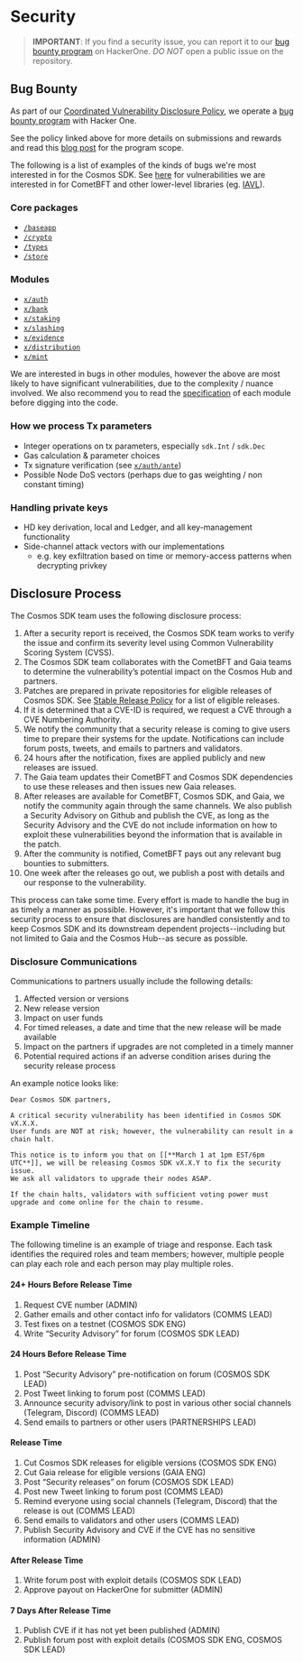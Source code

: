 # Security

> **IMPORTANT**: If you find a security issue, you can
report it to our [bug bounty program](https://hackerone.com/cosmos) on HackerOne. *DO NOT* open a public issue on the repository.

## Bug Bounty

As part of our [Coordinated Vulnerability Disclosure Policy](https://tendermint.com/security), we operate a
[bug bounty program](https://hackerone.com/cosmos) with Hacker One.

See the policy linked above for more details on submissions and rewards and read
this [blog post](https://blog.cosmos.network/bug-bounty-program-for-tendermint-cosmos-833c67693586) for the program scope.

The following is a list of examples of the kinds of bugs we're most interested
in for the Cosmos SDK. See [here](https://github.com/cometbft/cometbft/blob/master/SECURITY.md) for vulnerabilities we are interested
in for CometBFT and other lower-level libraries (eg. [IAVL](https://github.com/cosmos/iavl)).

### Core packages

* [`/baseapp`](https://github.com/cosmos/cosmos-sdk/tree/main/baseapp)
* [`/crypto`](https://github.com/cosmos/cosmos-sdk/tree/main/crypto)
* [`/types`](https://github.com/cosmos/cosmos-sdk/tree/main/types)
* [`/store`](https://github.com/cosmos/cosmos-sdk/tree/main/store)

### Modules

* [`x/auth`](https://github.com/cosmos/cosmos-sdk/tree/main/x/auth)
* [`x/bank`](https://github.com/cosmos/cosmos-sdk/tree/main/x/bank)
* [`x/staking`](https://github.com/cosmos/cosmos-sdk/tree/main/x/staking)
* [`x/slashing`](https://github.com/cosmos/cosmos-sdk/tree/main/x/slashing)
* [`x/evidence`](https://github.com/cosmos/cosmos-sdk/tree/main/x/evidence)
* [`x/distribution`](https://github.com/cosmos/cosmos-sdk/tree/main/x/distribution)
* [`x/mint`](https://github.com/cosmos/cosmos-sdk/tree/main/x/mint)

We are interested in bugs in other modules, however the above are most likely to
have significant vulnerabilities, due to the complexity / nuance involved. We
also recommend you to read the [specification](https://github.com/cosmos/cosmos-sdk/blob/main/docs/building-modules/README.md) of each module before digging into
the code.

### How we process Tx parameters

* Integer operations on tx parameters, especially `sdk.Int` / `sdk.Dec`
* Gas calculation & parameter choices
* Tx signature verification (see [`x/auth/ante`](https://github.com/cosmos/cosmos-sdk/tree/main/x/auth/ante))
* Possible Node DoS vectors (perhaps due to gas weighting / non constant timing)

### Handling private keys

* HD key derivation, local and Ledger, and all key-management functionality
* Side-channel attack vectors with our implementations
    * e.g. key exfiltration based on time or memory-access patterns when decrypting privkey

## Disclosure Process

The Cosmos SDK team uses the following disclosure process:

1. After a security report is received, the Cosmos SDK team works to verify the issue and confirm its severity level using Common Vulnerability Scoring System (CVSS).
1. The Cosmos SDK team collaborates with the CometBFT and Gaia teams to determine the vulnerability’s potential impact on the Cosmos Hub and partners.
1. Patches are prepared in private repositories for eligible releases of Cosmos SDK. See [Stable Release Policy](https://github.com/cosmos/cosmos-sdk/blob/main/RELEASE_PROCESS.md#stable-release-policy) for a list of eligible releases.
1. If it is determined that a CVE-ID is required, we request a CVE through a CVE Numbering Authority.
1. We notify the community that a security release is coming to give users time to prepare their systems for the update. Notifications can include forum posts, tweets, and emails to partners and validators.
1. 24 hours after the notification, fixes are applied publicly and new releases are issued.
1. The Gaia team updates their CometBFT and Cosmos SDK dependencies to use these releases and then issues new Gaia releases.
1. After releases are available for CometBFT, Cosmos SDK, and Gaia, we notify the community again through the same channels. We also publish a Security Advisory on Github and publish the CVE, as long as the Security Advisory and the CVE do not include information on how to exploit these vulnerabilities beyond the information that is available in the patch.
1. After the community is notified, CometBFT pays out any relevant bug bounties to submitters.
1. One week after the releases go out, we publish a post with details and our response to the vulnerability.

This process can take some time. Every effort is made to handle the bug in as timely a manner as possible. However, it's important that we follow this security process to ensure that disclosures are handled consistently and to keep Cosmos SDK and its downstream dependent projects--including but not limited to Gaia and the Cosmos Hub--as secure as possible.

### Disclosure Communications

Communications to partners usually include the following details:

1. Affected version or versions
1. New release version
1. Impact on user funds
1. For timed releases, a date and time that the new release will be made available
1. Impact on the partners if upgrades are not completed in a timely manner
1. Potential required actions if an adverse condition arises during the security release process

An example notice looks like:

```text
Dear Cosmos SDK partners,

A critical security vulnerability has been identified in Cosmos SDK vX.X.X.
User funds are NOT at risk; however, the vulnerability can result in a chain halt.

This notice is to inform you that on [[**March 1 at 1pm EST/6pm UTC**]], we will be releasing Cosmos SDK vX.X.Y to fix the security issue.
We ask all validators to upgrade their nodes ASAP.

If the chain halts, validators with sufficient voting power must upgrade and come online for the chain to resume.
```

### Example Timeline

The following timeline is an example of triage and response. Each task identifies the required roles and team members; however, multiple people can play each role and each person may play multiple roles.

#### 24+ Hours Before Release Time

1. Request CVE number (ADMIN)
1. Gather emails and other contact info for validators (COMMS LEAD)
1. Test fixes on a testnet  (COSMOS SDK ENG)
1. Write “Security Advisory” for forum (COSMOS SDK LEAD)

#### 24 Hours Before Release Time

1. Post “Security Advisory” pre-notification on forum (COSMOS SDK LEAD)
1. Post Tweet linking to forum post (COMMS LEAD)
1. Announce security advisory/link to post in various other social channels (Telegram, Discord) (COMMS LEAD)
1. Send emails to partners or other users (PARTNERSHIPS LEAD)

#### Release Time

1. Cut Cosmos SDK releases for eligible versions (COSMOS SDK ENG)
1. Cut Gaia release for eligible versions (GAIA ENG)
1. Post “Security releases” on forum (COSMOS SDK LEAD)
1. Post new Tweet linking to forum post (COMMS LEAD)
1. Remind everyone using social channels (Telegram, Discord)  that the release is out (COMMS LEAD)
1. Send emails to validators and other users (COMMS LEAD)
1. Publish Security Advisory and CVE if the CVE has no sensitive information (ADMIN)

#### After Release Time

1. Write forum post with exploit details (COSMOS SDK LEAD)
1. Approve payout on HackerOne for submitter (ADMIN)

#### 7 Days After Release Time

1. Publish CVE if it has not yet been published (ADMIN)
1. Publish forum post with exploit details (COSMOS SDK ENG, COSMOS SDK LEAD)
